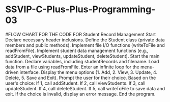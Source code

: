 # SSVIP-C-Plus-Plus-Programming-03
#FLOW CHART FOR THE CODE FOR Student Record Management
Start
Declare necessary header inclusions.
Define the Student class (private data members and public methods).
Implement file I/O functions (writeToFile and readFromFile).
Implement student data management functions (e.g., addStudent, viewStudents, updateStudent, deleteStudent).
Start the main function.
Declare variables, including studentRecords and filename.
Load data from a file using readFromFile.
Enter an infinite loop for the menu-driven interface.
Display the menu options (1. Add, 2. View, 3. Update, 4. Delete, 5. Save and Exit).
Prompt the user for their choice.
Based on the user's choice:
If 1, call addStudent.
If 2, call viewStudents.
If 3, call updateStudent.
If 4, call deleteStudent.
If 5, call writeToFile to save data and exit.
If the choice is invalid, display an error message.
End the program.
